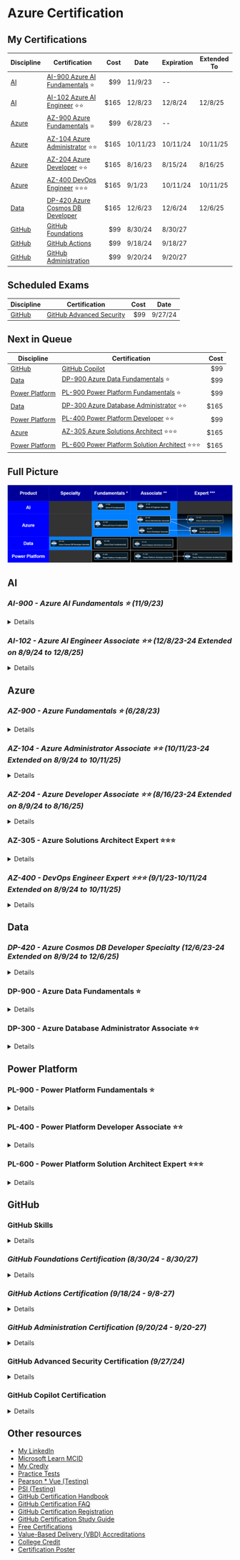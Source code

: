 # Azure Certification

## My Certifications

| Discipline | Certification | Cost | Date | Expiration | Extended To |
| --- | --- | ---:| --- | --- | --- |
| [AI](#ai) | [AI-900 Azure AI Fundamentals](#ai-900---azure-ai-fundamentals--11923) ⭐ | $99 | 11/9/23 | -- | |
| [AI](#ai) | [AI-102 Azure AI Engineer](#ai-102---azure-ai-engineer-associate--12823-24-extended-on-8924-to-12825) ⭐⭐ | $165 | 12/8/23 | 12/8/24 | 12/8/25 |
| [Azure](#azure) | [AZ-900 Azure Fundamentals](#az-900---azure-fundamentals--62823) ⭐ | $99 | 6/28/23 | -- | |
| [Azure](#azure) | [AZ-104 Azure Administrator](#az-104---azure-administrator-associate--101123-24-extended-on-8924-to-101125) ⭐⭐ | $165 | 10/11/23 | 10/11/24 | 10/11/25 |
| [Azure](#azure) | [AZ-204 Azure Developer](#az-204---azure-developer-associate--81623-24-extended-on-8924-to-81625) ⭐⭐ | $165 | 8/16/23 | 8/15/24 | 8/16/25 |
| [Azure](#azure) | [AZ-400 DevOps Engineer](#az-400---devops-engineer-expert--9123-101124-extended-on-8924-to-101125) ⭐⭐⭐ | $165 | 9/1/23 | 10/11/24 | 10/11/25 |
| [Data](#data) | [DP-420 Azure Cosmos DB Developer](#dp-420---azure-cosmos-db-developer-specialty-12623-24-extended-on-8924-to-12625) | $165 | 12/6/23 | 12/6/24 | 12/6/25 |
| [GitHub](#github) | [GitHub Foundations](#github-foundations-certification-83024---83027) | $99 | 8/30/24 | 8/30/27 | |
| [GitHub](#github) | [GitHub Actions](#github-actions-certification-91824---98-27) | $99 | 9/18/24 | 9/18/27 | |
| [GitHub](#github) | [GitHub Administration](#github-administration-certification-92024---920-27) | $99 | 9/20/24 | 9/20/27 | |

## Scheduled Exams

| Discipline | Certification | Cost | Date |
| --- | --- | ---:| --- |
| [GitHub](#github) | [GitHub Advanced Security](#github-advanced-security-certification-92724) | $99 | 9/27/24 |

## Next in Queue

| Discipline | Certification | Cost |
| --- | --- | ---:|
| [GitHub](#github) | [GitHub Copilot](#github-copilot-certification) | $99 |
| [Data](#data) | [DP-900 Azure Data Fundamentals](#dp-900---azure-data-fundamentals-) ⭐ | $99 |
| [Power Platform](#power-platform) | [PL-900 Power Platform Fundamentals](#pl-900---power-platform-fundamentals-) ⭐ | $99 |
| [Data](#data) | [DP-300 Azure Database Administrator](#dp-300---azure-database-administrator-associate-) ⭐⭐ | $165 |
| [Power Platform](#power-platform) | [PL-400 Power Platform Developer](#pl-400---power-platform-developer-associate-) ⭐⭐ | $99 |
| [Azure](#azure) | [AZ-305 Azure Solutions Architect](#az-305---azure-solutions-architect-expert-) ⭐⭐⭐ | $165 |
| [Power Platform](#power-platform) | [PL-600 Power Platform Solution Architect](#pl-600---power-platform-solution-architect-expert-) ⭐⭐⭐ | $165 |

## Full Picture

![Pre-requisites](fullpicture.drawio.png)

## AI

### ***AI-900 - Azure AI Fundamentals ⭐ (11/9/23)***

<details>
<summary>Details</summary>

- [Certification](https://learn.microsoft.com/en-us/certifications/azure-ai-fundamentals)
- [Exams](https://learn.microsoft.com/en-us/certifications/exams/ai-900) $99
- [Study Guide](https://learn.microsoft.com/en-us/certifications/resources/study-guides/ai-900)
- [Practice Test](https://learn.microsoft.com/en-us/certifications/exams/ai-900/practice/assessment?assessment-type=practice&assessmentId=26)
- [John Savill 1/2](https://youtu.be/E9aarWMLJw0)
- [John Savill 2/2](https://youtu.be/Ch6KE7KxHGM)
- [My Certificate Online](https://learn.microsoft.com/api/credentials/share/en-us/GlenSouza/C728DE847B15CCF8?sharingId=670D3D659176C7C3)
- [My Certificate PDF](./Certificates/AI-900_2023.pdf)

</details>

### ***AI-102 - Azure AI Engineer Associate ⭐⭐ (12/8/23-24 Extended on 8/9/24 to 12/8/25)***

<details>
<summary>Details</summary>

- [Certification](https://learn.microsoft.com/en-us/certifications/azure-ai-engineer)
- [Exams](https://learn.microsoft.com/en-us/certifications/exams/ai-102) $165
- [Study Guide](https://learn.microsoft.com/en-us/certifications/resources/study-guides/ai-102)
- [Practice Test](https://learn.microsoft.com/en-us/credentials/certifications/exams/ai-102/practice/assessment?assessment-type=practice&assessmentId=61)
- [Pluralsight](https://app.pluralsight.com/paths/certificate/microsoft-exam-ai-102-designing-and-implementing-a-microsoft-azure-ai-solution)
- [John Savill](https://youtu.be/I7fdWafTcPY)
- [My Certificate Online](https://learn.microsoft.com/api/credentials/share/en-us/GlenSouza/156CFC460DF071EB?sharingId=670D3D659176C7C3)
- [My Certificate PDF](./Certificates/AI-102_2023.pdf)
- [Renewal](https://learn.microsoft.com/en-us/credentials/certifications/azure-ai-engineer/renew)
- [My Renewal PDF](./Certificates/AI-102_2024.pdf)

</details>

## Azure

### ***AZ-900 - Azure Fundamentals ⭐ (6/28/23)***

<details>
<summary>Details</summary>

- [Certification](https://learn.microsoft.com/en-us/certifications/azure-fundamentals)
- [Exams](https://learn.microsoft.com/en-us/certifications/exams/az-900) $99
- [Study Guide](https://learn.microsoft.com/en-us/certifications/resources/study-guides/AZ-900)
- [Practice Test](https://learn.microsoft.com/en-us/certifications/exams/az-900/practice/assessment?assessment-type=practice&assessmentId=23)
- [Pluralsight](https://app.pluralsight.com/library/courses/az-900-microsoft-azure-fundamentals-2)
- [My Certificate Online](https://learn.microsoft.com/api/credentials/share/en-us/GlenSouza/D9ECFA715A9946FD?sharingId=670D3D659176C7C3)
- [My Certificate PDF](./Certificates/AZ-900_2023.pdf)

</details>

### ***AZ-104 - Azure Administrator Associate ⭐⭐ (10/11/23-24 Extended on 8/9/24 to 10/11/25)***

<details>
<summary>Details</summary>

- [Certification](https://learn.microsoft.com/en-us/certifications/azure-administrator)
- [Exams](https://learn.microsoft.com/en-us/certifications/exams/az-104) $165
- [Study Guide](https://learn.microsoft.com/en-us/certifications/resources/study-guides/az-104)
- [Practice Test](https://learn.microsoft.com/en-us/certifications/exams/az-104/practice/assessment?assessment-type=practice&assessmentId=21)
- [Pluralsight](https://app.pluralsight.com/library/courses/az-104-microsoft-azure-adminstrator-certification-prep)
- [My Certificate](https://learn.microsoft.com/api/credentials/share/en-us/GlenSouza/81B494E097466C54?sharingId=670D3D659176C7C3)
- [My Certificate PDF](./Certificates/AZ-104_2023.pdf)
- [Renewal](https://learn.microsoft.com/en-us/credentials/certifications/azure-administrator/renew)
- [My Renewal PDF](./Certificates/AZ-104_2025.pdf)

</details>

### ***AZ-204 - Azure Developer Associate ⭐⭐ (8/16/23-24 Extended on 8/9/24 to 8/16/25)***

<details>
<summary>Details</summary>

- [Certification](https://learn.microsoft.com/en-us/certifications/azure-developer)
- [Exams](https://learn.microsoft.com/en-us/certifications/exams/az-204) $165
- [Study Guide](https://learn.microsoft.com/en-us/certifications/resources/study-guides/az-204)
- [Practice Test](https://learn.microsoft.com/en-us/certifications/exams/az-204/practice/assessment?assessment-type=practice&assessmentId=35)
- [Pluralsight](https://app.pluralsight.com/paths/certificate/developing-solutions-for-microsoft-azure-az-204)
- [My Certificate Online](https://learn.microsoft.com/api/credentials/share/en-us/GlenSouza/C9E8B1A6C261C402?sharingId=670D3D659176C7C3)
- [My Certificate PDF](./Certificates/AZ-204_2023.pdf)
- [Renewal](https://learn.microsoft.com/en-us/credentials/certifications/azure-developer/renew)
- [My Renewal PDF](./Certificates/AZ-204_2025.pdf)

</details>

### AZ-305 - Azure Solutions Architect Expert ⭐⭐⭐

<details>
<summary>Details</summary>

- Pre-requisites: [AZ-104](#az-104---azure-administrator-associate--101123-24-extended-on-8924-to-101125) or [AZ-204](#az-204---azure-developer-associate--81623-24-extended-on-8924-to-81625)
- [Certification](https://learn.microsoft.com/en-us/certifications/azure-solutions-architect)
- [Exams](https://learn.microsoft.com/en-us/certifications/exams/az-305) $165
- [Study Guide](https://learn.microsoft.com/en-us/certifications/resources/study-guides/az-305)
- [Practice Test](https://learn.microsoft.com/en-us/certifications/exams/az-305/practice/assessment?assessment-type=practice&assessmentId=15)
- [Pluralsight](https://app.pluralsight.com/library/courses/az-305-designing-microsoft-azure-infrastructure-solutions)

</details>

### ***AZ-400 - DevOps Engineer Expert ⭐⭐⭐ (9/1/23-10/11/24 Extended on 8/9/24 to 10/11/25)***

<details>
<summary>Details</summary>

- Pre-requisites: [AZ-104](#az-104---azure-administrator-associate--101123-24-extended-on-8924-to-101125) or [AZ-204](#az-204---azure-developer-associate--81623-24-extended-on-8924-to-81625)
- [Certification](https://learn.microsoft.com/en-us/certifications/devops-engineer)
- [Exams](https://learn.microsoft.com/en-us/certifications/exams/az-400) $165
- [Study Guide](https://learn.microsoft.com/en-us/certifications/resources/study-guides/az-400)
- [Practice Test](https://learn.microsoft.com/en-us/certifications/exams/az-400/practice/assessment?assessment-type=practice&assessmentId=56)
- [Pluralsight](https://app.pluralsight.com/library/courses/az-400-designing-implementing-microsoft-devops-solutions)
- [My Certificate Online](https://learn.microsoft.com/api/credentials/share/en-us/GlenSouza/A4292AD2074A690F?sharingId=670D3D659176C7C3)
- [My Certificate PDF](./Certificates/AZ-400_2023.pdf)
- [Renewal](https://learn.microsoft.com/en-us/credentials/certifications/devops-engineer/renew)
- [My Renewal PDF](./Certificates/AZ-400_2024.pdf)

</details>

## Data

### ***DP-420 - Azure Cosmos DB Developer Specialty (12/6/23-24 Extended on 8/9/24 to 12/6/25)***

<details>
<summary>Details</summary>

- [Certification](https://learn.microsoft.com/en-us/certifications/azure-cosmos-db-developer-specialty)
- [Exams](https://learn.microsoft.com/en-us/certifications/exams/dp-420/) $165
- [Study Guide](https://learn.microsoft.com/en-us/certifications/resources/study-guides/dp-420)
- [My Certificate Online](https://learn.microsoft.com/api/credentials/share/en-us/GlenSouza/293EEEA3D21E704E?sharingId=670D3D659176C7C3)
- [My Certificate PDF](./Certificates/DP-420_2023.pdf)
- [Renewal](https://learn.microsoft.com/en-us/credentials/certifications/azure-cosmos-db-developer-specialty/renew)
- [My Renewal PDF](./Certificates/DP-420_2024.pdf)

</details>

### DP-900 - Azure Data Fundamentals ⭐

<details>
<summary>Details</summary>

- [Certification](https://learn.microsoft.com/en-us/certifications/azure-data-fundamentals)
- [Exams](https://learn.microsoft.com/en-us/credentials/certifications/exams/dp-900) $99
- [Study Guide](https://learn.microsoft.com/en-us/credentials/certifications/resources/study-guides/dp-900)
- [Practice Test](https://learn.microsoft.com/en-us/credentials/certifications/exams/dp-900/practice/assessment?assessment-type=practice&assessmentId=24)
- [Pluralsight](https://app.pluralsight.com/paths/certificate/microsoft-dp-900-azure-data-fundamentals)

</details>

### DP-300 - Azure Database Administrator Associate ⭐⭐

<details>
<summary>Details</summary>

- [Certification](https://learn.microsoft.com/en-us/credentials/certifications/azure-database-administrator-associate)
- [Exams](https://learn.microsoft.com/en-us/credentials/certifications/exams/dp-300) $165
- [Study Guide](https://learn.microsoft.com/en-us/credentials/certifications/resources/study-guides/dp-300)
- [Practice Test](https://learn.microsoft.com/en-us/credentials/certifications/exams/dp-300/practice/assessment?assessment-type=practice&assessmentId=58)

</details>

## Power Platform

### PL-900 - Power Platform Fundamentals ⭐

<details>
<summary>Details</summary>

- [Certification](https://learn.microsoft.com/en-us/certifications/power-platform-fundamentals)
- [Exams](https://learn.microsoft.com/en-us/certifications/exams/pl-900) $99
- [Study Guide](https://learn.microsoft.com/en-us/certifications/resources/study-guides/pl-900)
- [Microsoft Learn - Learning Path](https://learn.microsoft.com/en-us/training/paths/power-plat-fundamentals)
- [Practice Test](https://learn.microsoft.com/en-us/certifications/exams/pl-900/practice/assessment?assessment-type=practice&assessmentId=34)
- [Pluralsight](https://app.pluralsight.com/paths/certificate/microsoft-power-platform-fundamentals-pl-900)
- [LinkedIn Learning](https://www.linkedin.com/learning/paths/prepare-for-the-microsoft-power-platform-fundamentals-pl-900-certification)
- [John Savill](https://www.youtube.com/watch?v=lbPHM-MiEUA)

</details>

### PL-400 - Power Platform Developer Associate ⭐⭐

<details>
<summary>Details</summary>

- [Certification](https://learn.microsoft.com/en-us/certifications/power-platform-developer-associate)
- [Exams](https://learn.microsoft.com/en-us/certifications/exams/pl-400) $165
- [Study Guide](https://learn.microsoft.com/en-us/certifications/resources/study-guides/pl-400)
- [Practice Test](https://learn.microsoft.com/en-us/certifications/exams/pl-400/practice/assessment?assessment-type=practice&assessmentId=66)
- [Pluralsight](https://app.pluralsight.com/paths/certificate/microsoft-power-platform-developer-associate-pl-400)

</details>

### PL-600 - Power Platform Solution Architect Expert ⭐⭐⭐

<details>
<summary>Details</summary>

- Pre-requisites: [PL-200](https://learn.microsoft.com/en-us/credentials/certifications/power-platform-functional-consultant-associate) or [PL-400](#pl-400---power-platform-developer-associate-)
- [Certification](https://learn.microsoft.com/en-us/certifications/power-platform-solution-architect-expert)
- [Exams](https://learn.microsoft.com/en-us/certifications/exams/pl-600) $165
- [Study Guide](https://learn.microsoft.com/en-us/certifications/resources/study-guides/pl-600)

</details>

## GitHub

### GitHub Skills

<details>
<summary>Details</summary>

- [GitHub Skills](https://skills.github.com)
- [GitHub Certifications](https://github.blog/2024-01-08-github-certifications-are-generally-available)
- [How to become a certified code champion](https://www.linkedin.com/pulse/how-become-certified-code-champion-github-tolnc)

![Octocat](https://media.licdn.com/dms/image/v2/D5612AQGmA1oVrUXNSw/article-inline_image-shrink_1500_2232/article-inline_image-shrink_1500_2232/0/1723133772198?e=1730332800&v=beta&t=JvPa_XEPjr1twGgILKgJnpgOi7Up1EhDpK_vbEPJ9qg)

</details>

### ***GitHub Foundations Certification (8/30/24 - 8/30/27)***

<details>
<summary>Details</summary>

- [GitHub Foundations](https://learn.microsoft.com/en-us/collections/o1njfe825p602p)
- [GitHub Foundations Exam](https://examregistration.github.com/certification/ACTIONS) $99
- [GitHub Foundations Study Guide](https://assets.ctfassets.net/wfutmusr1t3h/3i7ISEUsTLBgOGrWrML07y/dd586e2b2b607988e2679ed8cce36a76/github-copilot-exam-preparation-study-guide.pdf)
- [GitHub Foundations Study Guide](https://github.com/LadyKerr/github-certification-guide/blob/main/study-guides/gh-foundations.md)
- LinkedIn Learning: [GitHub Foundations Prep Course](https://www.linkedin.com/learning/paths/prepare-for-the-github-foundations-certification?u=3322)
- [My Certificate Online](https://www.credly.com/badges/3e3d6d13-7160-438e-9d0f-d80193ca1afd/public_url)
- [My Certificate PDF](./Certificates/GitHubFoundations_2024.pdf)

</details>

### ***GitHub Actions Certification (9/18/24 - 9/8-27)***

<details>
<summary>Details</summary>

- [GitHub Actions](https://learn.microsoft.com/en-us/users/githubtraining/collections/n5p4a5z7keznp5)
- [GitHub Actions Exam](https://examregistration.github.com/certification/ACTIONS) $99
- [GitHub Actions Study Guide](https://assets.ctfassets.net/wfutmusr1t3h/2mMJ6nECbUAdiQMTObbPw6/67cfbffa68fed774a1d280c6c1346635/github-actions-exam-preparation-study-guide__3_.pdf)
- [GitHub Actions Study Guide](https://github.com/LadyKerr/github-certification-guide/blob/main/study-guides/gh-actions.md)
- LinkedIn Learning: [GitHub Actions Cert Prep by Microsoft Press](https://www.linkedin.com/learning/cert-prep-github-actions-by-microsoft-press/introduction)
- [Practice Exam](https://ghcertified.com/practice_tests/actions)
- [My Certificate Online](https://www.credly.com/badges/984674fd-a650-4968-a23f-fd86badffa9d/public_url)
- [My Certificate PDF](./Certificates/GitHubActions_2024.pdf)

</details>

### ***GitHub Administration Certification (9/20/24 - 9/20-27)***

<details>
<summary>Details</summary>

- [GitHub Administration](https://learn.microsoft.com/en-us/users/githubtraining/collections/mom7u1gzjdxw03)
- [GitHub Administration Exam](https://examregistration.github.com/certification/ADMIN) $99
- [GitHub Administration Study Guide](https://assets.ctfassets.net/wfutmusr1t3h/5zTfUfFWQknwoUVA1SAw0o/16e2f7904ae2f5cdeb7d91ad32d4547e/github-administration-exam-preparation-study-guide__2_.pdf)
- LinkedIn Learning: [GitHub Administration Prep Course](https://www.linkedin.com/learning/paths/prepare-for-the-github-administration-certification?u=3322)
- [Practice Exam](https://ghcertified.com/practice_tests/admin)
- [My Certificate Online](https://www.credly.com/badges/82c5dc9d-377b-40d3-b612-f54178db5753/public_url)
- [My Certificate PDF](./Certificates/GitHubAdministration_2024.pdf)

</details>

### GitHub Advanced Security Certification *(9/27/24)*

<details>
<summary>Details</summary>

- [GitHub Advanced Security](https://learn.microsoft.com/en-us/users/githubtraining/collections/rqymc6yw8q5rey)
- [GitHub Advanced Security Exam](https://examregistration.github.com/certification/GHAS) $99
- [GitHub Advanced Security Study Guide](https://assets.ctfassets.net/wfutmusr1t3h/4WQrNeENScZlISZKdknVbK/fa664e4ba61056df9194331de18aec0b/github-advanced-security-exam-preparation-study-guide__4_.pdf)
- [GitHub Advanced Security Study Guide](https://github.com/LadyKerr/github-certification-guide/blob/main/study-guides/gh-advanced-security.md)

</details>

### GitHub Copilot Certification

<details>
<summary>Details</summary>

- [GitHub Copilot Exam Waitlist](https://examregistration.github.com/waitlist/copilot) $99
- [GitHub Copilot Study Guide](https://assets.ctfassets.net/wfutmusr1t3h/3i7ISEUsTLBgOGrWrML07y/dd586e2b2b607988e2679ed8cce36a76/github-copilot-exam-preparation-study-guide.pdf)

</details>

## Other resources

- [My LinkedIn](https://www.linkedin.com/in/glensouza)
- [Microsoft Learn MCID](https://learn.microsoft.com/en-us/users/glensouza)
- [My Credly](https://www.credly.com/users/glensouza)
- [Practice Tests](https://learn.microsoft.com/en-us/certifications/practice-assessments-for-microsoft-certifications)
- [Pearson * Vue (Testing)](https://home.pearsonvue.com/microsoft)
- [PSI (Testing)](https://test-takers.psiexams.com/github)
- [GitHub Certification Handbook](https://examregistration.github.com/handbook)
- [GitHub Certification FAQ](https://examregistration.github.com/faq)
- [GitHub Certification Registration](https://examregistration.github.com)
- [GitHub Certification Study Guide](https://github.com/LadyKerr/github-certification-guide)
- [Free Certifications](https://github.com/cloudcommunity/Free-Certifications)
- [Value-Based Delivery (VBD) Accreditations](./VBD.md)
- [College Credit](https://learn.microsoft.com/en-us/certifications/college-credit)
- [Certification Poster](https://aka.ms/TrainCertPoster)
